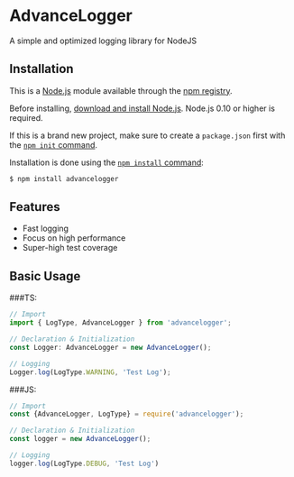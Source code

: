 # AdvanceLogger
A simple and optimized logging library for NodeJS

## Installation

This is a [Node.js](https://nodejs.org/en/) module available through the
[npm registry](https://www.npmjs.com/).

Before installing, [download and install Node.js](https://nodejs.org/en/download/).
Node.js 0.10 or higher is required.

If this is a brand new project, make sure to create a `package.json` first with
the [`npm init` command](https://docs.npmjs.com/creating-a-package-json-file).

Installation is done using the
[`npm install` command](https://docs.npmjs.com/getting-started/installing-npm-packages-locally):

```bash
$ npm install advancelogger
```
## Features

* Fast logging
* Focus on high performance
* Super-high test coverage
## Basic Usage

###TS:
```ts
// Import
import { LogType, AdvanceLogger } from 'advancelogger';

// Declaration & Initialization
const Logger: AdvanceLogger = new AdvanceLogger();

// Logging
Logger.log(LogType.WARNING, 'Test Log');
```
###JS:
```js
// Import
const {AdvanceLogger, LogType} = require('advancelogger');

// Declaration & Initialization
const logger = new AdvanceLogger();

// Logging
logger.log(LogType.DEBUG, 'Test Log')
```
